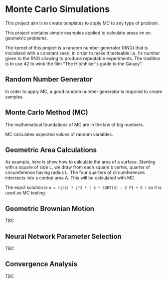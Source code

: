 # Monte Carlo Simulations 

This project aim is to create templates to apply MC to any type of problem. 

This project contains simple examples applied to calculate areas on on geometric problems.

The kernel of this project is a random number generator (RNG) that is inicialised with a constant seed, in order to make it testeable i.e. fix number given to the RNG allowing to produce repeatable experiments. The tradition is to use 42 to wink the film "The Hitchhiker's guide to the Galaxy". 

## Random Number Generator

In order to apply MC, a good random number generator is requried to create samples.

## Monte Carlo Method (MC)

The mathematical foundations of MC are in the law of big numbers. 

MC calculates expected values of random variables.  

## Geometric Area Calculations

As example, here is show how to calculate the area of a surface. Starting with a square of side L, we draw from each square's vertex, quarter of circumference having radius L. The four quarters of circumferences intersects into a central area A. This will be calculated with MC.

The exact solution is `A = (1/6) * L^2 * ( 6 * SQRT(3) - 2 PI + 6 )` so it is used as MC testing

## Geometric Brownian Motion
TBC
## Neural Network Parameter Selection
TBC
## Convergence Analysis
TBC



